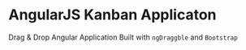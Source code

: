 AngularJS Kanban Applicaton
==
Drag & Drop Angular Application Built with `ngDraggble` and `Bootstrap`